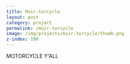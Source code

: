 ```yaml
---
title: Muir-torcycle
layout: post
category: project
permalink: /muir-torcycle
image: /img/projects/muir-torcycle/thumb.png
z-index: 100
---
```


MOTORCYCLE Y'ALL